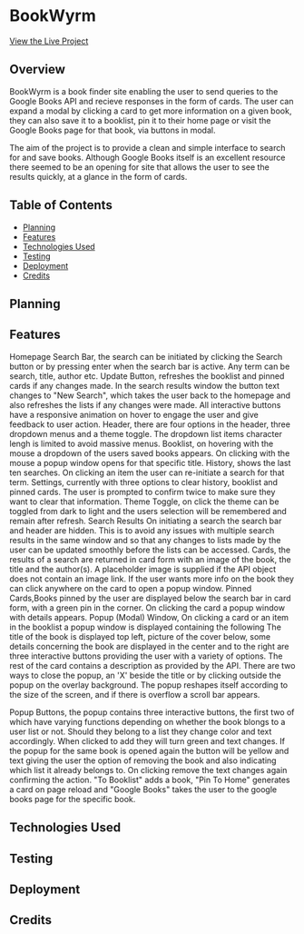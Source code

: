 # BookWyrm

[View the Live Project](https://radheyam.github.io/BookWyrm/)

## Overview

BookWyrm is a book finder site enabling the user to send queries to the Google Books API and recieve responses in the form of cards.  The user can expand a modal by clicking a card to get more information on a given book, they can also save it to a booklist, pin it to their home page or visit the Google Books page for that book, via buttons in modal. 

The aim of the project is to provide a clean and simple interface to search for and save books.  Although Google Books itself is an excellent resource there seemed to be an opening for site that allows the user to see the results quickly, at a glance in the form of cards.

## Table of Contents
* [Planning](#planning)
* [Features](#features)
* [Technologies Used](#technologies-used)
* [Testing](#testing)
* [Deployment](#deployment)
* [Credits](#credits)

## Planning

## Features

Homepage
  Search Bar, the search can be initiated by clicking the Search button or by pressing enter when the search bar is active.  Any term can be search, title, author etc.
  Update Button, refreshes the booklist and pinned cards if any changes made.  In the search results window the button text changes to "New Search", which takes the user back to the homepage and also refreshes the lists if any changes were made.
  All interactive buttons have a responsive animation on hover to engage the user and give feedback to user action.
Header, there are four options in the header, three dropdown menus and a theme toggle.  The dropdown list items character lengh is limited to avoid massive menus.
  Booklist, on hovering with the mouse a dropdown of the users saved books appears.  On clicking with the mouse a popup window opens for that specific title.
  History, shows the last ten searches.  On clicking an item the user can re-initiate a search for that term.
  Settings, currently with three options to clear history, booklist and pinned cards.  The user is prompted to confirm twice to make sure they want to clear that information.
  Theme Toggle, on click the theme can be toggled from dark to light and the users selection will be remembered and remain after refresh.
Search Results
  On initiating a search the search bar and header are hidden.  This is to avoid any issues with multiple search results in the same window and so that any changes to lists made by the user can be updated smoothly before the lists can be accessed.
Cards, the results of a search are returned in card form with an image of the book, the title and the author(s). A placeholder image is supplied if the API object does not contain an image link.  If the user wants more info on the book they can click anywhere on the card to open a popup window.
Pinned Cards,Books pinned by the user are displayed below the search bar in card form, with a green pin in the corner.  On clicking the card a popup window with details appears.
Popup (Modal) Window, On clicking a card or an item in the booklist a popup window is displayed containing the following
  The title of the book is displayed top left, picture of the cover below, some details concerning the book are displayed in the center and to the right are three interactive buttons providing the user with a variety of options.  The rest of the card contains a description as provided by the API.
  There are two ways to close the popup, an 'X' beside the title or by clicking outside the popup on the overlay background.
  The popup reshapes itself according to the size of the screen, and if there is overflow a scroll bar appears.
  
Popup Buttons, the popup contains three interactive buttons, the first two of which have varying functions depending on whether the book blongs to a user list or not.  Should they belong to a list they change color and text accordingly.  When clicked to add they will turn green and text changes.  If the popup for the same book is opened again the button will be yellow and text giving the user the option of removing the book and also indicating which list it already belongs to.  On clicking remove the text changes again confirming the action.
 "To Booklist" adds a book, "Pin To Home" generates a card on page reload and "Google Books" takes the user to the google books page for the specific book.
  

## Technologies Used

## Testing

## Deployment

## Credits